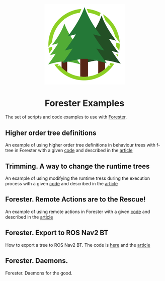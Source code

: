 <p align="center">
    <img width="255" alt="Logo" src="logo.png">
</p>
<h1 align="center">Forester Examples </h1>


The set of scripts and code examples to use with [Forester](https://github.com/besok/forester).

## Higher order tree definitions
An example of using higher order tree definitions in behaviour trees with f-tree in Forester 
with a given [code](./ho_article) and described in the [article](https://medium.com/@zhguchev/forester-part-ii-why-do-we-need-to-have-a-language-above-trees-bdf046bf4a73)

## Trimming. A way to change the runtime trees
An example of using modifying the runtime tress during the execution process 
with a given [code](./trimming) 
and described in the [article](https://medium.com/@zhguchev/forester-part-iii-trimming-change-the-runtime-tree-on-the-fly-185a6e61a7aa)

## Forester. Remote Actions are to the Rescue!
An example of using remote actions in Forester with a given [code](./remote_action)
and described in the [article](https://medium.com/@zhguchev/forester-remote-actions-are-to-the-rescue-b5819ca0f25a)

## Forester. Export to ROS Nav2 BT
How to export a tree to ROS Nav2 BT. The code is [here](./export_ros_nav) and the
[article](https://medium.com/@zhguchev/forester-export-to-ros-nav2-84318dd017b2)

## Forester. Daemons.
Forester. Daemons for the good.